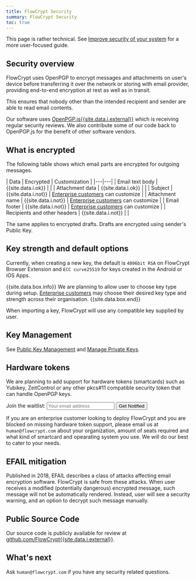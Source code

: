 ```yaml
---
title: FlowCrypt Security
summary: FlowCrypt Security
toc: true
---
```


This page is rather technical. See [Improve security of your system](/docs/guide/common-tasks/improve-security.html) for a more user-focused guide.

## Security overview

FlowCrypt uses OpenPGP to encrypt messages and attachments on user's device before transferring it over the network or storing with email provider, providing end-to-end encryption at rest as well as in transit.

This ensures that nobody other than the intended recipient and sender are able to read email contents.

Our software uses [OpenPGP.js{{site.data.i.external}}](https://github.com/openpgpjs/openpgpjs) which is receiving regular security reviews. We also contribute some of our code back to OpenPGP.js for the benefit of other software vendors.

## What is encrypted

The following table shows which email parts are encrypted for outgoing messages.

| Data | Encrypted | Customization |
|---|---|
| Email text body | {{site.data.i.ok}} | |
| Attachment data | {{site.data.i.ok}} | |
| Subject | {{site.data.i.not}} | [Enterprise customers](../business/enterprise.html) can customize | 
| Attachment name | {{site.data.i.not}} | [Enterprise customers](../business/enterprise.html) can customize | 
| Email footer | {{site.data.i.not}} | [Enterprise customers](../business/enterprise.html) can customize |
| Recipients and other headers | {{site.data.i.not}} | |

The same applies to encrypted drafts. Drafts are encrypted using sender's Public Key.

## Key strength and default options

Currently, when creating a new key, the default is `4096bit RSA` on FlowCrypt Browser Extension and `ECC curve25519` for keys created in the Android or iOS Apps.

{{site.data.box.info}}
We are planning to allow user to choose key type during setup.
[Enterprise customers](../business/enterprise.html) may choose their desired key type and strength across their organisation.
{{site.data.box.end}}

When importing a key, FlowCrypt will use any compatible key supplied by user.

## Key Management

See [Public Key Management](manage-public-keys.html) and [Manage Private Keys](manage-private-keys.html).

## Hardware tokens

We are planning to add support for hardware tokens (smartcards) such as Yubikey, ZeitControl or any other pkcs#11 compatible security token that can handle OpenPGP keys.

<form class="waitlist">
  Join the waitlist: 
  <input type="email" class="input_email" placeholder="Your email address" value="" />
  <input type="hidden" class="input_waitlist" value="hardware_key" />
  <button>Get Notified</button>
</form>
<script src="https://flowcrypt.com/js/pages/waitlist.js?version=60"></script>

If you are an enterprise customer looking to deploy FlowCrypt and you are blocked on missing hardware token support, please email us at `human@flowcrypt.com` about your organization, amount of seats required and what kind of smartcard and opearating system you use. We will do our best to cater to your needs.

## EFAIL mitigation

Published in 2018, EFAIL describes a class of attacks affecting email encryption software. FlowCrypt is safe from these attacks. When user receives a modified (potentially dangerous) encrypted message, such message will not be automatically rendered. Instead, user will see a security warning, and an option to decrypt such message manually.

## Public Source Code

Our source code is publicly available for review at [github.com/FlowCrypt{{site.data.i.external}}](https://github.com/FlowCrypt/).

## What's next

Ask `human@flowcrypt.com` if you have any security related questions.
